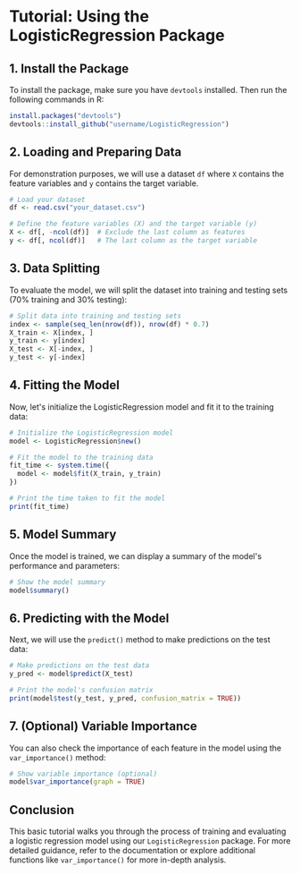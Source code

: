 
# Tutorial: Using the LogisticRegression Package

## 1. Install the Package
To install the package, make sure you have `devtools` installed. Then run the following commands in R:

```r
install.packages("devtools")
devtools::install_github("username/LogisticRegression")
```

## 2. Loading and Preparing Data
For demonstration purposes, we will use a dataset `df` where `X` contains the feature variables and `y` contains the target variable.

```r
# Load your dataset
df <- read.csv("your_dataset.csv")

# Define the feature variables (X) and the target variable (y)
X <- df[, -ncol(df)]  # Exclude the last column as features
y <- df[, ncol(df)]   # The last column as the target variable
```

## 3. Data Splitting
To evaluate the model, we will split the dataset into training and testing sets (70% training and 30% testing):

```r
# Split data into training and testing sets
index <- sample(seq_len(nrow(df)), nrow(df) * 0.7)
X_train <- X[index, ]
y_train <- y[index]
X_test <- X[-index, ]
y_test <- y[-index]
```

## 4. Fitting the Model
Now, let's initialize the LogisticRegression model and fit it to the training data:

```r
# Initialize the LogisticRegression model
model <- LogisticRegression$new()

# Fit the model to the training data
fit_time <- system.time({
  model <- model$fit(X_train, y_train)
})

# Print the time taken to fit the model
print(fit_time)
```

## 5. Model Summary
Once the model is trained, we can display a summary of the model's performance and parameters:

```r
# Show the model summary
model$summary()
```

## 6. Predicting with the Model
Next, we will use the `predict()` method to make predictions on the test data:

```r
# Make predictions on the test data
y_pred <- model$predict(X_test)

# Print the model's confusion matrix
print(model$test(y_test, y_pred, confusion_matrix = TRUE))
```

## 7. (Optional) Variable Importance
You can also check the importance of each feature in the model using the `var_importance()` method:

```r
# Show variable importance (optional)
model$var_importance(graph = TRUE)
```

## Conclusion
This basic tutorial walks you through the process of training and evaluating a logistic regression model using our `LogisticRegression` package. For more detailed guidance, refer to the documentation or explore additional functions like `var_importance()` for more in-depth analysis.
